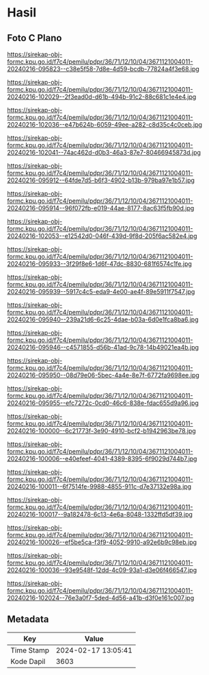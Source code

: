 # Hasil

## Foto C Plano

https://sirekap-obj-formc.kpu.go.id/f7c4/pemilu/pdpr/36/71/12/10/04/3671121004011-20240216-095823--c38e5f58-7d8e-4d59-bcdb-77824a4f3e68.jpg

https://sirekap-obj-formc.kpu.go.id/f7c4/pemilu/pdpr/36/71/12/10/04/3671121004011-20240216-102029--2f3ead0d-d61b-494b-91c2-88c681c1e4e4.jpg

https://sirekap-obj-formc.kpu.go.id/f7c4/pemilu/pdpr/36/71/12/10/04/3671121004011-20240216-102036--e47b624b-6059-49ee-a282-c8d35c4c0ceb.jpg

https://sirekap-obj-formc.kpu.go.id/f7c4/pemilu/pdpr/36/71/12/10/04/3671121004011-20240216-102041--74ac462d-d0b3-46a3-87e7-80466945873d.jpg

https://sirekap-obj-formc.kpu.go.id/f7c4/pemilu/pdpr/36/71/12/10/04/3671121004011-20240216-095912--64fde7d5-b6f3-4902-b13b-979ba97e1b57.jpg

https://sirekap-obj-formc.kpu.go.id/f7c4/pemilu/pdpr/36/71/12/10/04/3671121004011-20240216-095914--96f072fb-e019-44ae-8177-8ac63f5fb90d.jpg

https://sirekap-obj-formc.kpu.go.id/f7c4/pemilu/pdpr/36/71/12/10/04/3671121004011-20240216-102053--e12542d0-046f-439d-9f8d-205f6ac582e4.jpg

https://sirekap-obj-formc.kpu.go.id/f7c4/pemilu/pdpr/36/71/12/10/04/3671121004011-20240216-095933--3f29f8e6-1d6f-47dc-8830-681f6574c1fe.jpg

https://sirekap-obj-formc.kpu.go.id/f7c4/pemilu/pdpr/36/71/12/10/04/3671121004011-20240216-095939--5917c4c5-eda9-4e00-ae4f-89e5911f7547.jpg

https://sirekap-obj-formc.kpu.go.id/f7c4/pemilu/pdpr/36/71/12/10/04/3671121004011-20240216-095940--239a21d6-6c25-4dae-b03a-6d0e1fca8ba6.jpg

https://sirekap-obj-formc.kpu.go.id/f7c4/pemilu/pdpr/36/71/12/10/04/3671121004011-20240216-095946--c4571855-d56b-41ad-9c78-14b49021ea4b.jpg

https://sirekap-obj-formc.kpu.go.id/f7c4/pemilu/pdpr/36/71/12/10/04/3671121004011-20240216-095950--08d79e06-5bec-4a4e-8e7f-6772fa9698ee.jpg

https://sirekap-obj-formc.kpu.go.id/f7c4/pemilu/pdpr/36/71/12/10/04/3671121004011-20240216-095955--efc7272c-0cd0-46c6-838e-fdac655d9a96.jpg

https://sirekap-obj-formc.kpu.go.id/f7c4/pemilu/pdpr/36/71/12/10/04/3671121004011-20240216-100000--6c21773f-3e90-4910-bcf2-b1942963be78.jpg

https://sirekap-obj-formc.kpu.go.id/f7c4/pemilu/pdpr/36/71/12/10/04/3671121004011-20240216-100006--e40efeef-4041-4389-8395-6f9029d744b7.jpg

https://sirekap-obj-formc.kpu.go.id/f7c4/pemilu/pdpr/36/71/12/10/04/3671121004011-20240216-100011--6f7514fe-9988-4855-911c-d7e37132e98a.jpg

https://sirekap-obj-formc.kpu.go.id/f7c4/pemilu/pdpr/36/71/12/10/04/3671121004011-20240216-100017--9a182478-6c13-4e6a-8048-1332ffd5df39.jpg

https://sirekap-obj-formc.kpu.go.id/f7c4/pemilu/pdpr/36/71/12/10/04/3671121004011-20240216-100026--ef5be5ca-f3f9-4052-9910-a92e6b9c98eb.jpg

https://sirekap-obj-formc.kpu.go.id/f7c4/pemilu/pdpr/36/71/12/10/04/3671121004011-20240216-100036--93e9548f-12dd-4c09-93a1-d3e06f466547.jpg

https://sirekap-obj-formc.kpu.go.id/f7c4/pemilu/pdpr/36/71/12/10/04/3671121004011-20240216-102024--76e3a0f7-5ded-4d56-a41b-d3f0e161c007.jpg


## Metadata

| Key        | Value               |
| ---------- | ------------------- |
| Time Stamp | 2024-02-17 13:05:41 |
| Kode Dapil | 3603                |



